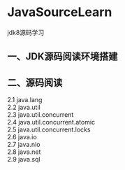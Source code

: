 # JavaSourceLearn
jdk8源码学习


## 一、JDK源码阅读环境搭建<br>
## 二、源码阅读<br>
2.1 java.lang<br>
2.2 java.util<br>
2.3 java.util.concurrent<br>
2.4 java.util.concurrent.atomic<br>
2.5 java.util.concurrent.locks<br>
2.6 java.io<br>
2.7 java.nio<br>
2.8 java.net<br>
2.9 java.sql<br>
